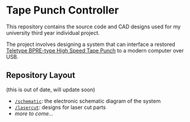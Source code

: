 # Tape Punch Controller

This repository contains the source code and CAD designs used for my university third year individual project.

The project involves designing a system that can interface a restored [Teletype BPRE-type High Speed Tape Punch][tapepunch] to a modern computer over USB.

## Repository Layout

(this is out of date, will update soon)

- [`/schematic`][repo-schematic]: the electronic schematic diagram of the system
- [`/lasercut`][repo-lasercut]: designs for laser cut parts
- *more to come...*

[tapepunch]: http://www.computinghistory.org.uk/det/2312/teletype-brpe-20-high-speed-tape-punch/
[repo-schematic]: https://github.com/kierdavis/tape-punch-controller/tree/master/schematic
[repo-lasercut]: https://github.com/kierdavis/tape-punch-controller/tree/master/lasercut
